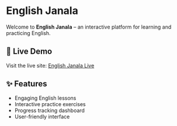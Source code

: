 # English Janala

Welcome to **English Janala** – an interactive platform for learning and practicing English.

## 🚀 Live Demo

Visit the live site: [English Janala Live](https://tawfiqahmedrafi.github.io/English-Janala/)

## ✨ Features

- Engaging English lessons
- Interactive practice exercises
- Progress tracking dashboard
- User-friendly interface

